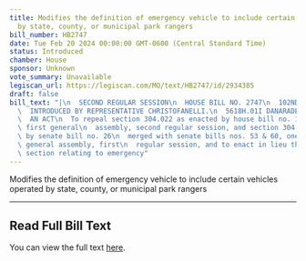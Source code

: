 ```yaml
---
title: Modifies the definition of emergency vehicle to include certain vehicles operated
  by state, county, or municipal park rangers
bill_number: HB2747
date: Tue Feb 20 2024 00:00:00 GMT-0600 (Central Standard Time)
status: Introduced
chamber: House
sponsor: Unknown
vote_summary: Unavailable
legiscan_url: https://legiscan.com/MO/text/HB2747/id/2934385
draft: false
bill_text: "|\n  SECOND REGULAR SESSION\n  HOUSE BILL NO. 2747\n  102ND GENERAL ASSEMBLY\n\
  \  INTRODUCED BY REPRESENTATIVE CHRISTOFANELLI.\n  5618H.01I DANARADEMANMILLER,ChiefClerk\n\
  \  AN ACT\n  To repeal section 304.022 as enacted by house bill no. 1606, one hundred\
  \ first general\n  assembly, second regular session, and section 304.022 as enacted\
  \ by senate bill no. 26\n  merged with senate bills nos. 53 & 60, one hundred first\
  \ general assembly, first\n  regular session, and to enact in lieu thereof one new\
  \ section relating to emergency"
---
```

Modifies the definition of emergency vehicle to include certain vehicles operated by state, county, or municipal park rangers

---

## Read Full Bill Text

You can view the full text [here](https://legiscan.com/MO/text/HB2747/id/2934385).
